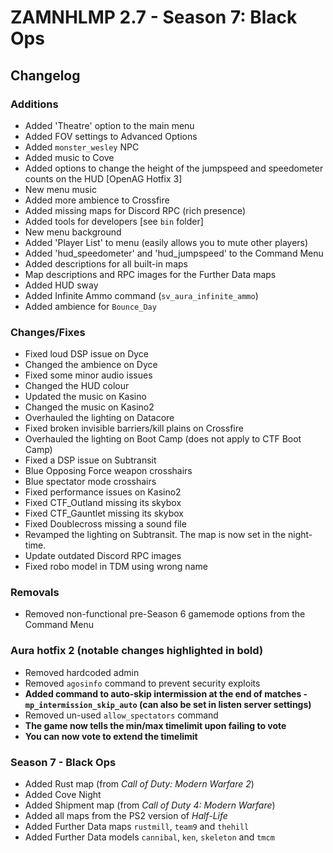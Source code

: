 # ZAMNHLMP 2.7 - Season 7: Black Ops
## Changelog
### Additions
- Added 'Theatre' option to the main menu
- Added FOV settings to Advanced Options
- Added `monster_wesley` NPC
- Added music to Cove
- Added options to change the height of the jumpspeed and speedometer counts on the HUD [OpenAG Hotfix 3]
- New menu music
- Added more ambience to Crossfire
- Added missing maps for Discord RPC (rich presence)
- Added tools for developers [see `bin` folder]
- New menu background
- Added 'Player List' to menu (easily allows you to mute other players)
- Added 'hud_speedometer' and 'hud_jumpspeed' to the Command Menu
- Added descriptions for all built-in maps
- Map descriptions and RPC images for the Further Data maps
- Added HUD sway
- Added Infinite Ammo command (`sv_aura_infinite_ammo`)
- Added ambience for `Bounce_Day`

### Changes/Fixes
- Fixed loud DSP issue on Dyce
- Changed the ambience on Dyce
- Fixed some minor audio issues
- Changed the HUD colour
- Updated the music on Kasino
- Changed the music on Kasino2
- Overhauled the lighting on Datacore
- Fixed broken invisible barriers/kill plains on Crossfire
- Overhauled the lighting on Boot Camp (does not apply to CTF Boot Camp)
- Fixed a DSP issue on Subtransit
- Blue Opposing Force weapon crosshairs
- Blue spectator mode crosshairs
- Fixed performance issues on Kasino2
- Fixed CTF_Outland missing its skybox
- Fixed CTF_Gauntlet missing its skybox
- Fixed Doublecross missing a sound file
- Revamped the lighting on Subtransit. The map is now set in the night-time.
- Update outdated Discord RPC images
- Fixed robo model in TDM using wrong name

### Removals
- Removed non-functional pre-Season 6 gamemode options from the Command Menu

### Aura hotfix 2 **(notable changes highlighted in bold)**
- Removed hardcoded admin
- Removed `agosinfo` command to prevent security exploits
- **Added command to auto-skip intermission at the end of matches - `mp_intermission_skip_auto` (can also be set in listen server settings)**
- Removed un-used `allow_spectators` command
- **The game now tells the min/max timelimit upon failing to vote**
- **You can now vote to extend the timelimit**

### Season 7 - Black Ops
- Added Rust map (from *Call of Duty: Modern Warfare 2*)
- Added Cove Night
- Added Shipment map (from *Call of Duty 4: Modern Warfare*)
- Added all maps from the PS2 version of *Half-Life*
- Added Further Data maps `rustmill`, `team9` and `thehill`
- Added Further Data models `cannibal`, `ken`, `skeleton` and `tmcm`